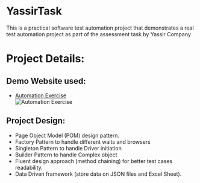 # YassirTask

This is a practical software test automation project that demonstrates a real test automation project as part of the assessment task by Yassir Company

# Project Details:

## Demo Website used:
* [Automation Exercise](https://demo.nopcommerce.com/) <br><img title="Automation Exercise" src="https://demo.nopcommerce.com/Themes/DefaultClean/Content/images/logo.png">
## Project Design:
* Page Object Model (POM) design pattern.
* Factory Pattern to handle different waits and browsers
* Singleton Pattern to handle Driver initiation
* Builder Pattern to handle Complex object
* Fluent design approach (method chaining) for better test cases readability.
* Data Driven framework (store data on JSON files and Excel Sheet).
